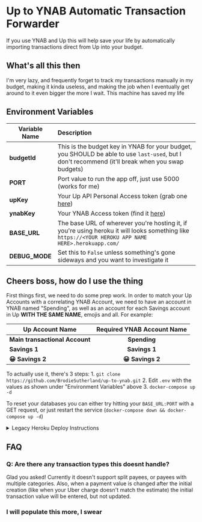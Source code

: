 # Up to YNAB Automatic Transaction Forwarder

If you use YNAB and Up this will help save your life by automatically importing transactions direct from Up into your budget.

## What's all this then

I'm very lazy, and frequently forget to track my transactions manually in my budget, making it kinda useless, and making the job when I eventually get around to it even bigger the more I wait. This machine has saved my life

## Environment Variables

| Variable Name  | Description                                                                                                                                          |
| -------------- | :--------------------------------------------------------------------------------------------------------------------------------------------------- |
| **budgetId**   | This is the budget key in YNAB for your budget, you SHOULD be able to use `last-used`, but I don't recommend (it'll break when you swap budgets)     |
| **PORT**       | Port value to run the app off, just use 5000 (works for me)                                                                                          |
| **upKey**      | Your Up API Personal Access token (grab one [here](https://api.up.com.au/getting_started))                                                           |
| **ynabKey**    | Your YNAB Access token (find it [here](https://app.youneedabudget.com/settings/developer))                                                           |
| **BASE_URL**   | The base URL of wherever you're hosting it, if you're using heroku it will looks something like `https://<YOUR HEROKU APP NAME HERE>.herokuapp.com/` |
| **DEBUG_MODE** | Set this to `False` unless something's gone sideways and you want to investigate it                                                                  |

## Cheers boss, how do I use the thing

First things first, we need to do some prep work. In order to match your Up Accounts with a correlating YNAB Account, we need to have an account in YNAB named "Spending", as well as an account for each Savings account in Up **WITH THE SAME NAME**, emojis and all. For example:

| Up Account Name                | Required YNAB Account Name |
| ------------------------------ | :------------------------: |
| **Main transactional Account** |        **Spending**        |
| **Savings 1**                  |       **Savings 1**        |
| **😀 Savings 2**               |      **😀 Savings 2**      |

To actually use it, there's 3 steps: 1. `git clone https://github.com/BrodieSutherland/up-to-ynab.git` 2. Edit `.env` with the values as shown under "Environment Variables" above 3. `docker-compose up -d`

To reset your databases you can either try hitting your `BASE_URL:PORT` with a GET request, or just restart the service (`docker-compose down && docker-compose up -d`)

<details>
    <summary>Legacy Heroku Deploy Instructions</summary>

    ###I have not tested this/used heroku in a long time, and I cannot confirm this works, use at your own peril!

    Now that's all done, click this fancy lil button down here and deploy your own version of the app!

    [![Deploy](https://www.herokucdn.com/deploy/button.svg)](https://heroku.com/deploy?template=https://github.com/BrodieSutherland/up-to-ynab)

    Once deployed and correctly configured, it will transfer any transactions across to your YNAB budget. If you're unlike me, and have been putting your payees in correctly, then this will associate the payees with those same categories. Any payees it doesnt match will require a category to be "complete".

    To reload the payee to category database, you will need to restart the dynos (I'm looking into making this system better, let me know if you think of something). Personally I recommend letting it run for a month or two, and then resetting the dynos, so you get a good view of your new common payees.

</details>

## FAQ

### Q: Are there any transaction types this doesnt handle?

Glad you asked! Currently it doesn't support split payees, or payees with multiple categories. Also, when a payment value is changed after the initial creation (like when your Uber charge doesn't match the estimate) the initial transaction value will be entered, but not updated.

### I will populate this more, I swear
